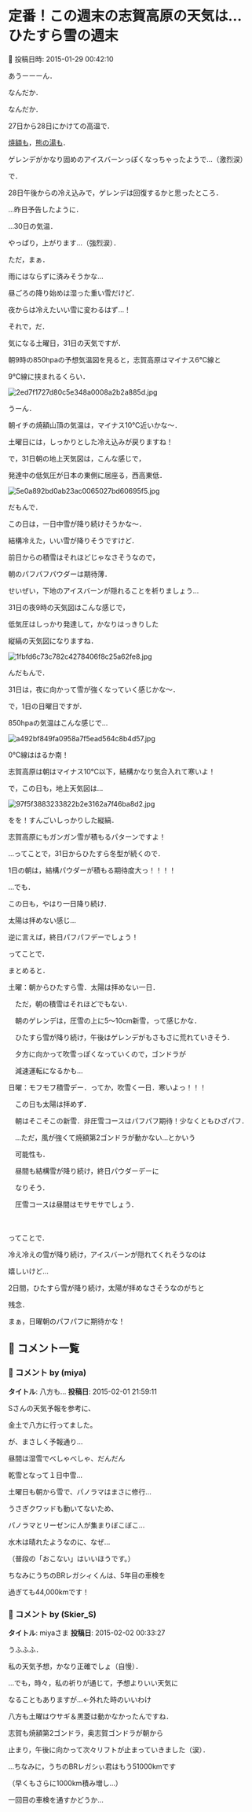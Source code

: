 # 定番！この週末の志賀高原の天気は…ひたすら雪の週末

📅 投稿日時: 2015-01-29 00:42:10

あうーーーん．


なんだか．


なんだか．


27日から28日にかけての高温で．


[焼額も](http://blog.princehotels.co.jp/yakebi/2015/01/28/)，[熊の湯も](http://ameblo.jp/kumakumanoyu/entry-11982539269.html)．


ゲレンデがかなり固めのアイスバーンっぽくなっちゃったようで…（激烈涙）





で．


28日午後からの冷え込みで，ゲレンデは回復するかと思ったところ．


…昨日予告したように．


…30日の気温．


やっぱり，上がります…（強烈涙）．


ただ，まぁ．


雨にはならずに済みそうかな…


昼ごろの降り始めは湿った重い雪だけど．


夜からは冷えたいい雪に変わるはず…！





それで，だ．


気になる土曜日，31日の天気ですが．


朝9時の850hpaの予想気温図を見ると，志賀高原はマイナス6℃線と


9℃線に挟まれるくらい．




![2ed7f1727d80c5e348a0008a2b2a885d.jpg](images/2ed7f1727d80c5e348a0008a2b2a885d.jpg)




うーん．


朝イチの焼額山頂の気温は，マイナス10℃近いかな～．


土曜日には，しっかりとした冷え込みが戻りますね！





で，31日朝の地上天気図は，こんな感じで，


発達中の低気圧が日本の東側に居座る，西高東低．




![5e0a892bd0ab23ac0065027bd60695f5.jpg](images/5e0a892bd0ab23ac0065027bd60695f5.jpg)




だもんで．


この日は，一日中雪が降り続けそうかな～．


結構冷えた，いい雪が降りそうですけど．


前日からの積雪はそれほどじゃなさそうなので，


朝のパフパフパウダーは期待薄．


せいぜい，下地のアイスバーンが隠れることを祈りましょう…





31日の夜9時の天気図はこんな感じで，


低気圧はしっかり発達して，かなりはっきりした


縦縞の天気図になりますね．




![1fbfd6c73c782c4278406f8c25a62fe8.jpg](images/1fbfd6c73c782c4278406f8c25a62fe8.jpg)




んだもんで．


31日は，夜に向かって雪が強くなっていく感じかな～．





で，1日の日曜日ですが．


850hpaの気温はこんな感じで…




![a492bf849fa0958a7f5ead564c8b4d57.jpg](images/a492bf849fa0958a7f5ead564c8b4d57.jpg)




0℃線ははるか南！


志賀高原は朝はマイナス10℃以下，結構かなり気合入れて寒いよ！





で，この日も，地上天気図は…




![97f5f3883233822b2e3162a7f46ba8d2.jpg](images/97f5f3883233822b2e3162a7f46ba8d2.jpg)




をを！すんごいしっかりした縦縞．


志賀高原にもガンガン雪が積もるパターンですよ！





…ってことで，31日からひたすら冬型が続くので．


1日の朝は，結構パウダーが積もる期待度大っ！！！！


…でも．


この日も，やはり一日降り続け．


太陽は拝めない感じ…


逆に言えば，終日パフパフデーでしょう！





ってことで．


まとめると．





土曜：朝からひたすら雪．太陽は拝めない一日．


　ただ，朝の積雪はそれほどでもない．


　朝のゲレンデは，圧雪の上に5～10cm新雪，って感じかな．


　ひたすら雪が降り続け，午後はゲレンデがもさもさに荒れていきそう．


　夕方に向かって吹雪っぽくなっていくので，ゴンドラが


　減速運転になるかも…





日曜：モフモフ積雪デー．ってか，吹雪く一日．寒いよっ！！！


　この日も太陽は拝めず．


　朝はそこそこの新雪．非圧雪コースはパフパフ期待！少なくともひざパフ．


　…ただ，風が強くて焼額第2ゴンドラが動かない…とかいう


　可能性も．


　昼間も結構雪が降り続け，終日パウダーデーに


　なりそう．


　圧雪コースは昼間はモサモサでしょう．


　


ってことで．


冷え冷えの雪が降り続け，アイスバーンが隠れてくれそうなのは


嬉しいけど…


2日間，ひたすら雪が降り続け，太陽が拝めなさそうなのがちと


残念．


まぁ，日曜朝のパフパフに期待かな！

## 💬 コメント一覧

### 💬 コメント by (miya)
**タイトル**: 八方も…
**投稿日**: 2015-02-01 21:59:11

Sさんの天気予報を参考に、

金土で八方に行ってました。



が、まさしく予報通り…

昼間は湿雪でべしゃべしゃ、だんだん

乾雪となって１日中雪…

土曜日も朝から雪で、パノラマはまさに修行…

うさぎクワッドも動いてないため、

パノラマとリーゼンに人が集まりぼこぼこ…

水木は晴れたようなのに、なぜ…

（普段の「おこない」はいいほうです。）



ちなみにうちのBRレガシィくんは、5年目の車検を

過ぎても44,000kmです！

### 💬 コメント by (Skier_S)
**タイトル**: miyaさま
**投稿日**: 2015-02-02 00:33:27

うふふふ．

私の天気予想，かなり正確でしょ（自慢）．

…でも，時々，私の祈りが通じて，予想よりいい天気に

なることもありますが…←外れた時のいいわけ



八方も土曜はウサギ＆黒菱は動かなかったんですね．

志賀も焼額第2ゴンドラ，奥志賀ゴンドラが朝から

止まり，午後に向かって次々リフトが止まっていきました（涙）．



…ちなみに，うちのBRレガシぃ君はもう51000kmです

（早くもさらに1000km積み増し…）

一回目の車検を通すかどうか…

